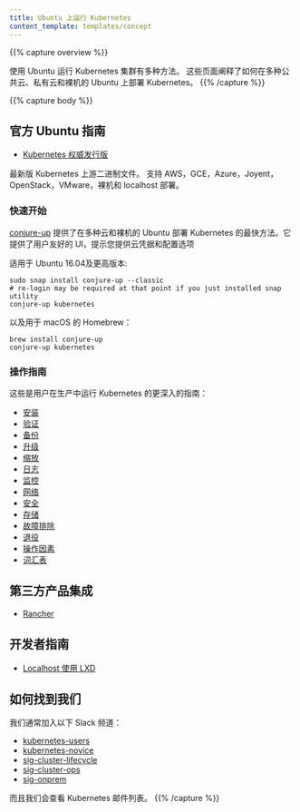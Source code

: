 ```yaml
---
title: Ubuntu 上运行 Kubernetes
content_template: templates/concept
---
```


<!-- ---
title: Kubernetes on Ubuntu
content_template: templates/concept
--- -->
{{% capture overview %}}
<!-- There are multiple ways to run a Kubernetes cluster with Ubuntu. These pages explain how to deploy Kubernetes on Ubuntu on multiple public and private clouds, as well as bare metal. -->

使用 Ubuntu 运行 Kubernetes 集群有多种方法。 这些页面阐释了如何在多种公共云、私有云和裸机的 Ubuntu 上部署 Kubernetes。
{{% /capture %}}

{{% capture body %}}
<!-- ## Official Ubuntu Guides

- [The Canonical Distribution of Kubernetes](https://www.ubuntu.com/cloud/kubernetes)

The latest version of Kubernetes with upstream binaries. Supports AWS, GCE, Azure, Joyent, OpenStack, VMware, Bare Metal and localhost deployments.
 -->
 ## 官方 Ubuntu 指南

- [Kubernetes 权威发行版](https://www.ubuntu.com/cloud/kubernetes)

最新版 Kubernetes 上游二进制文件。 支持 AWS，GCE，Azure，Joyent，OpenStack，VMware，裸机和 localhost 部署。

<!-- ### Quick Start

[conjure-up](http://conjure-up.io/) provides the quickest way to deploy Kubernetes on Ubuntu for multiple clouds and bare metal. It provides a user-friendly UI that prompts you for cloud credentials and configuration options

Available for Ubuntu 16.04 and newer: -->
### 快速开始

[conjure-up](http://conjure-up.io/) 提供了在多种云和裸机的 Ubuntu 部署 Kubernetes 的最快方法。它提供了用户友好的 UI，提示您提供云凭据和配置选项

适用于 Ubuntu 16.04及更高版本:

```
sudo snap install conjure-up --classic
# re-login may be required at that point if you just installed snap utility
conjure-up kubernetes
```

<!-- As well as Homebrew for macOS: -->

以及用于 macOS 的 Homebrew：

```
brew install conjure-up
conjure-up kubernetes
```

<!-- ### Operational Guides

These are more in-depth guides for users choosing to run Kubernetes in production:

  - [Installation](/docs/getting-started-guides/ubuntu/installation/)
  - [Validation](/docs/getting-started-guides/ubuntu/validation/)
  - [Backups](/docs/getting-started-guides/ubuntu/backups/)
  - [Upgrades](/docs/getting-started-guides/ubuntu/upgrades/)
  - [Scaling](/docs/getting-started-guides/ubuntu/scaling/)
  - [Logging](/docs/getting-started-guides/ubuntu/logging/)
  - [Monitoring](/docs/getting-started-guides/ubuntu/monitoring/)
  - [Networking](/docs/getting-started-guides/ubuntu/networking/)
  - [Security](/docs/getting-started-guides/ubuntu/security/)
  - [Storage](/docs/getting-started-guides/ubuntu/storage/)
  - [Troubleshooting](/docs/getting-started-guides/ubuntu/troubleshooting/)
  - [Decommissioning](/docs/getting-started-guides/ubuntu/decommissioning/)
  - [Operational Considerations](/docs/getting-started-guides/ubuntu/operational-considerations/)
  - [Glossary](/docs/getting-started-guides/ubuntu/glossary/) -->

### 操作指南

这些是用户在生产中运行 Kubernetes 的更深入的指南：

  - [安装](/docs/getting-started-guides/ubuntu/installation/)
  - [验证](/docs/getting-started-guides/ubuntu/validation/)
  - [备份](/docs/getting-started-guides/ubuntu/backups/)
  - [升级](/docs/getting-started-guides/ubuntu/upgrades/)
  - [缩放](/docs/getting-started-guides/ubuntu/scaling/)
  - [日志](/docs/getting-started-guides/ubuntu/logging/)
  - [监控](/docs/getting-started-guides/ubuntu/monitoring/)
  - [网络](/docs/getting-started-guides/ubuntu/networking/)
  - [安全](/docs/getting-started-guides/ubuntu/security/)
  - [存储](/docs/getting-started-guides/ubuntu/storage/)
  - [故障排除](/docs/getting-started-guides/ubuntu/troubleshooting/)
  - [退役](/docs/getting-started-guides/ubuntu/decommissioning/)
  - [操作因素](/docs/getting-started-guides/ubuntu/operational-considerations/)
  - [词汇表](/docs/getting-started-guides/ubuntu/glossary/)


<!-- ## Third-party Product Integrations

  - [Rancher](/docs/getting-started-guides/ubuntu/rancher/)

## Developer Guides

  - [Localhost using LXD](/docs/getting-started-guides/ubuntu/local/) -->

## 第三方产品集成

  - [Rancher](/docs/getting-started-guides/ubuntu/rancher/)

## 开发者指南

  - [Localhost 使用 LXD](/docs/getting-started-guides/ubuntu/local/)

<!-- ## Where to find us

We're normally following the following Slack channels:

- [kubernetes-users](https://kubernetes.slack.com/messages/kubernetes-users/)
- [kubernetes-novice](https://kubernetes.slack.com/messages/kubernetes-novice/)
- [sig-cluster-lifecycle](https://kubernetes.slack.com/messages/sig-cluster-lifecycle/)
- [sig-cluster-ops](https://kubernetes.slack.com/messages/sig-cluster-ops/)
- [sig-onprem](https://kubernetes.slack.com/messages/sig-onprem/)

and we monitor the Kubernetes mailing lists. -->

## 如何找到我们

我们通常加入以下 Slack 频道：

- [kubernetes-users](https://kubernetes.slack.com/messages/kubernetes-users/)
- [kubernetes-novice](https://kubernetes.slack.com/messages/kubernetes-novice/)
- [sig-cluster-lifecycle](https://kubernetes.slack.com/messages/sig-cluster-lifecycle/)
- [sig-cluster-ops](https://kubernetes.slack.com/messages/sig-cluster-ops/)
- [sig-onprem](https://kubernetes.slack.com/messages/sig-onprem/)

而且我们会查看 Kubernetes 邮件列表。
{{% /capture %}}


